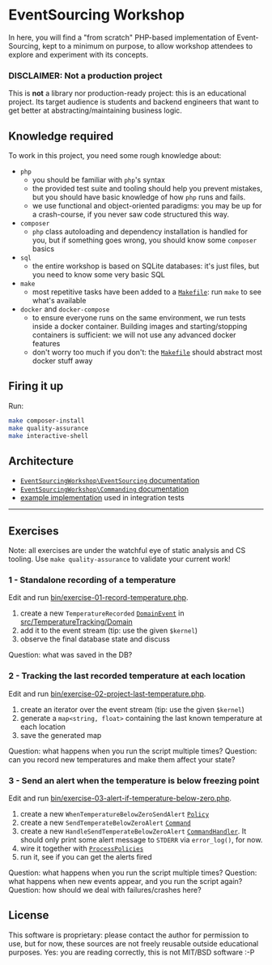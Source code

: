# EventSourcing Workshop

In here, you will find a "from scratch" PHP-based implementation of Event-Sourcing, kept to a minimum
on purpose, to allow workshop attendees to explore and experiment with its concepts.

### DISCLAIMER: Not a production project

This is **not** a library nor production-ready project: this is an educational project.
Its target audience is students and backend engineers that want to get better at abstracting/maintaining business logic.

## Knowledge required

To work in this project, you need some rough knowledge about:

* `php`
    * you should be familiar with `php`'s syntax
    * the provided test suite and tooling should help you prevent mistakes, but you should have basic knowledge
      of how `php` runs and fails.
    * we use functional and object-oriented paradigms: you may be up for a crash-course, if you never saw code
      structured this way.
* `composer`
    * `php` class autoloading and dependency installation is handled for you, but if something goes wrong, you
      should know some `composer` basics
* `sql`
    * the entire workshop is based on SQLite databases: it's just files, but you need to know some very basic SQL
* `make`
    * most repetitive tasks have been added to a [`Makefile`](./Makefile): run `make` to see what's available
* `docker` and `docker-compose`
    * to ensure everyone runs on the same environment, we run tests inside a docker container.
      Building images and starting/stopping containers is sufficient: we will not use any advanced docker features
    * don't worry too much if you don't: the [`Makefile`](./Makefile) should abstract most docker stuff away

## Firing it up

Run:

```sh
make composer-install
make quality-assurance
make interactive-shell
```

## Architecture

* [`EventSourcingWorkshop\EventSourcing` documentation](./src/EventSourcing/README.md)
* [`EventSourcingWorkshop\Commanding` documentation](./src/Commanding/README.md)
* [example implementation](./test/EventSourcing/Example/README.md) used in integration tests

---

## Exercises

Note: all exercises are under the watchful eye of static analysis and CS tooling.
Use `make quality-assurance` to validate your current work!

### 1 - Standalone recording of a temperature

Edit and run [bin/exercise-01-record-temperature.php](bin/exercise-01-record-temperature.php).

1. create a new `TemperatureRecorded` [`DomainEvent`](src/EventSourcing/Domain/DomainEvent.php)
   in [src/TemperatureTracking/Domain](src/TemperatureTracking/Domain)
2. add it to the event stream (tip: use the given `$kernel`)
3. observe the final database state and discuss

Question: what was saved in the DB?

### 2 - Tracking the last recorded temperature at each location

Edit and run [bin/exercise-02-project-last-temperature.php](bin/exercise-02-project-last-temperature.php).

1. create an iterator over the event stream (tip: use the given `$kernel`)
2. generate a `map<string, float>` containing the last known temperature at each location
3. save the generated map

Question: what happens when you run the script multiple times?
Question: can you record new temperatures and make them affect your state?

### 3 - Send an alert when the temperature is below freezing point

Edit and run [bin/exercise-03-alert-if-temperature-below-zero.php](bin/exercise-03-alert-if-temperature-below-zero.php).

1. create a new `WhenTemperatureBelowZeroSendAlert` [`Policy`](src/EventSourcing/Domain/Policy.php)
2. create a new `SendTemperateBelowZeroAlert` [`Command`](src/Commanding/Domain/Command.php)
3. create a new `HandleSendTemperateBelowZeroAlert` [`CommandHandler`](src/Commanding/Infrastructure/CommandHandler.php).
   It should only print some alert message to `STDERR` via `error_log()`, for now.
4. wire it together with [`ProcessPolicies`](src/EventSourcing/Infrastructure/ProcessManager/ProcessPolicies.php)
5. run it, see if you can get the alerts fired

Question: what happens when you run the script multiple times?
Question: what happens when new events appear, and you run the script again?
Question: how should we deal with failures/crashes here?

## License

This software is proprietary: please contact the author for permission to use, but for now, these sources are not
freely reusable outside educational purposes. Yes: you are reading correctly, this is not MIT/BSD software :-P 